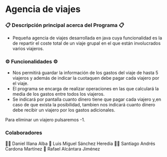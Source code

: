 # Agencia de viajes

### 📋 Descripción principal acerca del Programa 📋

- Pequeña agencia de viajes desarrollada en java cuya funcionalidad es la de repartir el coste total de un viaje grupal en el que están involucrados varios viajeros.

### ⚙️ Funcionalidades ⚙️

- Nos permitirá guardar la información de los gastos del viaje de hasta 5 viajeros y además de indicar la cuotaquen debe pagar cada viajero por el viaje.
- El programa se encarga de realizar operaciones en las que calculará la media de los gastos entre todos los viajeros.
- Se indicará por pantalla cuanto dinero tiene que pagar cada viajero y,en caso de que exista la posibilidad, tambien nos indicará cuanto dinero debe recibir un viajero por los gastos adicionales.

Para eliminar un viajero pulsaremos -1.

### Colaboradores
👱‍♂️ Daniel Illana Alba
🧑 Luis Miguel Sánchez Heredia
👩‍🦲 Santiago Andrés Cardona Martínez
🧔 Rafael Alcántara Jiménez
